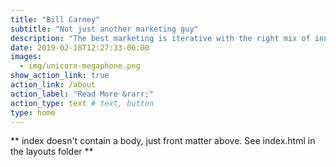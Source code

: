 ```yaml
---
title: "Bill Carney"
subtitle: "Not just another marketing guy"
description: "The best marketing is iterative with the right mix of innovative strategic thinking, creative campaign design, and data-driven decision-making."
date: 2019-02-18T12:27:33-06:00
images:
  - img/unicorn-megaphone.png
show_action_link: true
action_link: /about
action_label: "Read More &rarr;"
action_type: text # text, button
type: home
---
```


** index doesn't contain a body, just front matter above.
See index.html in the layouts folder **
